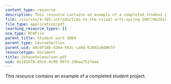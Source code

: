 ```yaml
---
content_type: resource
description: This resource contains an example of a completed student project.
file: /courses/4-301-introduction-to-the-visual-arts-spring-2007/0e18167885c64c960075346aa7517eee_2shauntelpoulson.pdf
file_type: application/pdf
learning_resource_types: []
ocw_type: OCWFile
parent_title: Student work 2004
parent_type: CourseSection
parent_uid: d8c0f18b-d364-943c-ca0d-62602a9d06f9
resourcetype: Document
title: 2shauntelpoulson.pdf
uid: 0e181678-85c6-4c96-0075-346aa7517eee
---
```

This resource contains an example of a completed student project.

